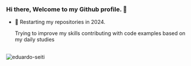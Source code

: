 ### Hi there, Welcome to my Github profile. 👋

- 💬 Restarting my repositories in 2024.
  
  Trying to improve my skills contributing with code examples based on my daily studies

<br />
  
<div>
  <img align="center" src="https://github-readme-stats.vercel.app/api/top-langs/?username=eduardo-seiti&layout=compact&hide=html&theme=dark" alt="eduardo-seiti" />
<div/>
<br />

<!--
**eduardo-seiti/eduardo-seiti** is a ✨ _special_ ✨ repository because its `README.md` (this file) appears on your GitHub profile.

Here are some ideas to get you started:

- 🔭 I’m currently working on ...
- 🌱 I’m currently learning ...
- 👯 I’m looking to collaborate on ...
- 🤔 I’m looking for help with ...
- 💬 Ask me about ...
- 📫 How to reach me: ...
- 😄 Pronouns: ...
- ⚡ Fun fact: ...
-->
